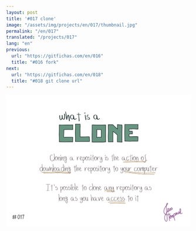 ```yaml
---
layout: post
title: '#017 clone'
image: "/assets/img/projects/en/017/thumbnail.jpg"
permalink: "/en/017"
translated: "/projects/017"
lang: "en"
previous:
  url: "https://gitfichas.com/en/016"
  title: "#016 fork"
next:
  url: "https://gitfichas.com/en/018"
  title: "#018 git clone url"
---
```


<img alt="Cloning a repository is the the same thing as of downloading the repository to your computer" src="/assets/img/projects/en/017/full.jpg">
